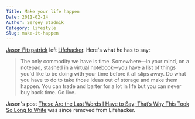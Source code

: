 ```yaml
---
Title: Make your life happen
Date: 2011-02-14
Author: Sergey Stadnik
Category: lifestyle
Slug: make-it-happen
---
```


[Jason Fitzpatrick](http://lifehacker.com/people/jfitzpatrick/) left [Lifehacker](http://lifehacker.com). Here's what he has to say:

> The only commodity we have is time. Somewhere—in your mind, on a notepad, stashed
> in a virtual notebook—you have a list of things you'd like to be doing with your
> time before it all slips away. Do what
> you have to do to take those ideas out of storage and make them happen. You can
> trade and barter for a lot in life but you can never buy back time. Go live.

<p class="text-info">
Jason's post <a href="http://lifehacker.com/#%215758689/these-are-the-last-words-i-have-to-say-thats-why-this-took-so-long-to-write">These Are the Last Words I Have to Say; That’s Why This Took So Long to Write</a> was since removed from Lifehacker.
</p>